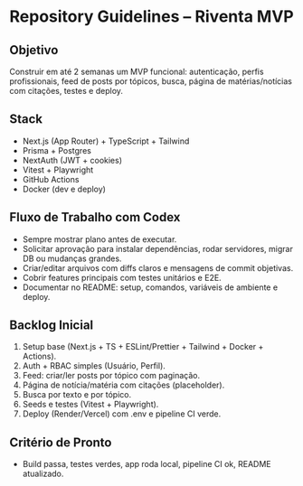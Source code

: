 # Repository Guidelines – Riventa MVP

## Objetivo
Construir em até 2 semanas um MVP funcional: autenticação, perfis profissionais, feed de posts por tópicos, busca, página de matérias/notícias com citações, testes e deploy.

## Stack
- Next.js (App Router) + TypeScript + Tailwind
- Prisma + Postgres
- NextAuth (JWT + cookies)
- Vitest + Playwright
- GitHub Actions
- Docker (dev e deploy)

## Fluxo de Trabalho com Codex
- Sempre mostrar plano antes de executar.
- Solicitar aprovação para instalar dependências, rodar servidores, migrar DB ou mudanças grandes.
- Criar/editar arquivos com diffs claros e mensagens de commit objetivas.
- Cobrir features principais com testes unitários e E2E.
- Documentar no README: setup, comandos, variáveis de ambiente e deploy.

## Backlog Inicial
1. Setup base (Next.js + TS + ESLint/Prettier + Tailwind + Docker + Actions).
2. Auth + RBAC simples (Usuário, Perfil).
3. Feed: criar/ler posts por tópico com paginação.
4. Página de notícia/matéria com citações (placeholder).
5. Busca por texto e por tópico.
6. Seeds e testes (Vitest + Playwright).
7. Deploy (Render/Vercel) com .env e pipeline CI verde.

## Critério de Pronto
- Build passa, testes verdes, app roda local, pipeline CI ok, README atualizado.

